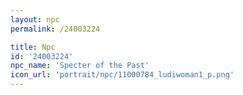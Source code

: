 ```yaml
---
layout: npc
permalink: /24003224

title: Npc
id: '24003224'
npc_name: 'Specter of the Past'
icon_url: 'portrait/npc/11000784_ludiwoman1_p.png'
---
```

